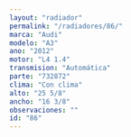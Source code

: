 ```yaml
---
layout: "radiador"
permalink: "/radiadores/86/"
marca: "Audi"
modelo: "A3"
ano: "2012"
motor: "L4 1.4"
transmision: "Automática"
parte: "732872"
clima: "Con clima"
alto: "25 5/8"
ancho: "16 3/8"
observaciones: ""
id: "86"
---
```


